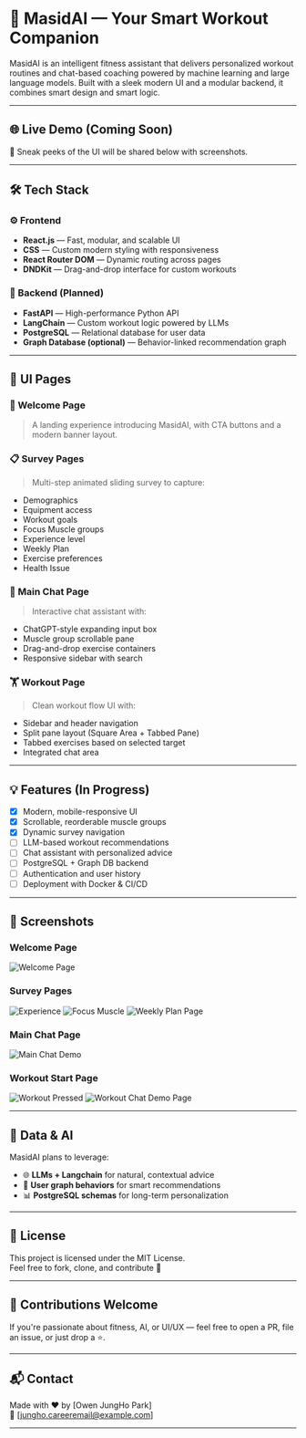 # 🧠 MasidAI — Your Smart Workout Companion

MasidAI is an intelligent fitness assistant that delivers personalized workout routines and chat-based coaching powered by machine learning and large language models. Built with a sleek modern UI and a modular backend, it combines smart design and smart logic.

---

## 🌐 Live Demo (Coming Soon)

🎥 Sneak peeks of the UI will be shared below with screenshots.

---

## 🛠️ Tech Stack

### ⚙️ Frontend
- **React.js** — Fast, modular, and scalable UI
- **CSS** — Custom modern styling with responsiveness
- **React Router DOM** — Dynamic routing across pages
- **DNDKit** — Drag-and-drop interface for custom workouts

### 🧠 Backend (Planned)
- **FastAPI** — High-performance Python API
- **LangChain** — Custom workout logic powered by LLMs
- **PostgreSQL** — Relational database for user data
- **Graph Database (optional)** — Behavior-linked recommendation graph

---

## 🎨 UI Pages

### 🚀 Welcome Page
> A landing experience introducing MasidAI, with CTA buttons and a modern banner layout.

### 📋 Survey Pages
> Multi-step animated sliding survey to capture:
- Demographics
- Equipment access
- Workout goals
- Focus Muscle groups
- Experience level
- Weekly Plan
- Exercise preferences
- Health Issue

### 💬 Main Chat Page
> Interactive chat assistant with:
- ChatGPT-style expanding input box
- Muscle group scrollable pane
- Drag-and-drop exercise containers
- Responsive sidebar with search

### 🏋️ Workout Page
> Clean workout flow UI with:
- Sidebar and header navigation
- Split pane layout (Square Area + Tabbed Pane)
- Tabbed exercises based on selected target
- Integrated chat area

---

## 💡 Features (In Progress)

- [x] Modern, mobile-responsive UI
- [x] Scrollable, reorderable muscle groups
- [x] Dynamic survey navigation
- [ ] LLM-based workout recommendations
- [ ] Chat assistant with personalized advice
- [ ] PostgreSQL + Graph DB backend
- [ ] Authentication and user history
- [ ] Deployment with Docker & CI/CD

---

## 📸 Screenshots
### Welcome Page
![Welcome Page](Screenshots/WelcomePage.jpg)

### Survey Pages
![Experience](Screenshots/ExperiencePage.jpg)
![Focus Muscle](Screenshots/FocusMusclePage.jpg)
![Weekly Plan Page](Screenshots/WeeklyPlanPage.jpg)

### Main Chat Page
![Main Chat Demo](Screenshots/MainChatDemoPage.jpg)

### Workout Start Page
![Workout Pressed](Screenshots/PressWorkoutPage.jpg)
![Workout Chat Demo Page](Screenshots/WorkoutchatDemoPage.jpg)

---

## 🧬 Data & AI

MasidAI plans to leverage:
- 🌐 **LLMs + Langchain** for natural, contextual advice
- 🧠 **User graph behaviors** for smart recommendations
- 📊 **PostgreSQL schemas** for long-term personalization

---

## 🧾 License

This project is licensed under the MIT License.  
Feel free to fork, clone, and contribute 💪

---

## 🤝 Contributions Welcome

If you're passionate about fitness, AI, or UI/UX — feel free to open a PR, file an issue, or just drop a ⭐.

---

## 📬 Contact

Made with ❤️ by [Owen JungHo Park]  
📧 [jungho.careeremail@example.com]  

---
